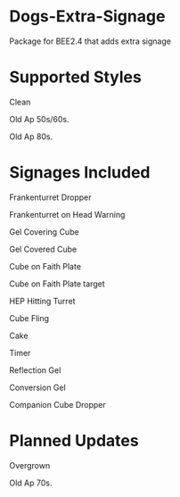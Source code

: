 # Dogs-Extra-Signage
Package for BEE2.4 that adds extra signage
# Supported Styles
Clean

Old Ap 50s/60s.

Old Ap 80s.
# Signages Included
Frankenturret Dropper

Frankenturret on Head Warning

Gel Covering Cube

Gel Covered Cube

Cube on Faith Plate

Cube on Faith Plate target

HEP Hitting Turret

Cube Fling

Cake

Timer

Reflection Gel

Conversion Gel

Companion Cube Dropper

# Planned Updates
Overgrown

Old Ap 70s. 
